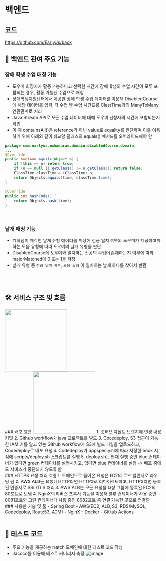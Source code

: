 # 백엔드
## 코드
https://github.com/EarlyUs/back
<br>
## 🎲 백엔드 관여 주요 기능
### 장애 학생 수업 매칭 기능
- 도우미 희망자가 활동 가능하다고 선택한 시간에 장애 학생의 수업 시간이 모두 포함되는 경우, 활동 가능한 수업으로 매칭
- 장애학생지원센터에서 제공한 장애 학생 수업 데이터를 이용해 DisabledCourse에 해당 데이터를 입력, 각 수업 별 수업 시간표를 ClassTime과의 ManyToMany 연관관계로 처리
- Java Stream API로 모든 수업 데이터에 대해 도우미 신청자의 시간에 포함되는지 확인
- 이 때 containsAll()은 reference가 아닌 value로 equality를 판단하며 이를 이용하기 위해 아래와 같이 비교할 클래스의 equals() 메서드를 오버라이드해야 함
```java
package com.earlyus.ewhanarae.domain.disabledCourse.domain;
...
@Override  
public boolean equals(Object o) {  
    if (this == o) return true;  
    if (o == null || getClass() != o.getClass()) return false;  
    ClassTime classTime = (ClassTime) o;  
    return Objects.equals(time, classTime.time);  
}  
  
@Override  
public int hashCode() {  
    return Objects.hash(time);  
}
```

<br>

### 날개 매칭 기능 
- 기획팀이 제작한 날개 유형 데이터를 저장해 전공 일치 여부와 도우미가 제공하고자 하는 도움 유형에 따라 도우미의 날개 유형을 판단
- DisabledCourse에 도우미와 일치하는 전공의 수업이 존재하는지 여부에 따라 majorMatched에 0 또는 1을 저장
- 날개 유형 중 `전공 일치 여부`, `도움 유형` 이 일치하는 날개 하나를 찾아서 반환

<br>
<br>

## 🛠 서비스 구조 및 흐름
<img src="https://blog.kakaocdn.net/dn/nn1NH/btsFt3BRvzR/xMSfFzHPA4gkRdwd2wEMaK/img.png" width="200">
<br>
### 배포 흐름
<img src="https://blog.kakaocdn.net/dn/bxqMy1/btsFoDYDmXc/fmLuRG7ttTu8hrW0qkaC01/img.png" width="200">
1. 깃허브 디폴트 브랜치에 변경 내용 커밋
2. Github workflow가 java 프로젝트를 빌드
3. Codedeploy, S3 접근이 가능한  IAM 키를 알고 있는 Github workflow가 S3에 빌드 파일을 업로드하고, Codedeploy로 배포 요청
4. Codedeploy가 appspec.yml에 따라 지정한 hook 시점에 scripts/deploy.sh 스크립트를 실행
5. deploy.sh는 현재 실행 중인 blue 컨테이너가 있다면 green 컨테이너를 실행시키고, 없다면 blue 컨테이너를 실행 -> 배포 중에도 서비스가 중단되지 않도록 함
<br>
### HTTPS 요청 처리 흐름
1. 도메인으로 들어온 요청은 EC2의 로드 밸런서로 라우팅 됨
2. AWS ALB는 요청이 HTTP라면 HTTPS로 리다이렉트하고, HTTPS라면 등록된 인증서로 SSL/TLS 처리
3. AWS ALB는 모든 요청을 대상 그룹에 등록된 EC2의 80포트로 보냄
4. NginX의 리버스 프록시 기능을 이용해 블루 컨테이너가 사용 중인 8081포트와 그린 컨테이너가 사용 중인 8082포트 중 연결 가능한 곳으로 연결함
<br>
### 사용한 기술 및 툴
- Spring Boot
- AWS(EC2, ALB, S3, RDS/MySQL, Codedeploy, Route53, ACM)
- NginX
- Docker
- Github Actions

<br>
<br>
  
## 🦺 테스트 코드
- 주요 기능을 제공하는 match 도메인에 대한 테스트 코드 작성
- Jacoco를 이용해 테스트 커버리지 측정
![image](https://github.com/Mt-EB-Rainbow/back/assets/69039161/eaf76b28-30a7-49e4-be2d-de25c462e926)

